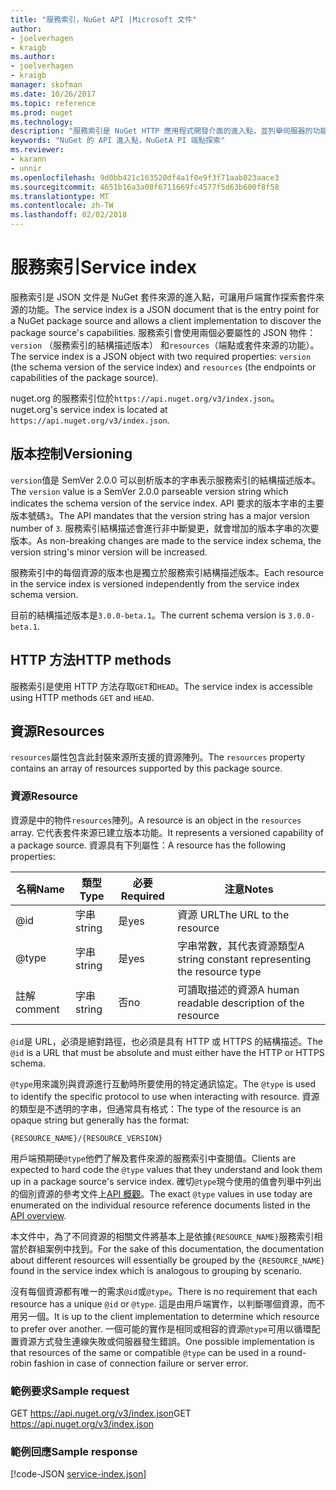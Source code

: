 ```yaml
---
title: "服務索引，NuGet API |Microsoft 文件"
author:
- joelverhagen
- kraigb
ms.author:
- joelverhagen
- kraigb
manager: skofman
ms.date: 10/26/2017
ms.topic: reference
ms.prod: nuget
ms.technology: 
description: "服務索引是 NuGet HTTP 應用程式開發介面的進入點，並列舉伺服器的功能。"
keywords: "NuGet 的 API 進入點，NuGetA PI 端點探索"
ms.reviewer:
- karann
- unnir
ms.openlocfilehash: 9d0bb421c163520df4a1f0e9f3f71aab823aace3
ms.sourcegitcommit: 4651b16a3a08f6711669fc4577f5d63b600f8f58
ms.translationtype: MT
ms.contentlocale: zh-TW
ms.lasthandoff: 02/02/2018
---
```

# <a name="service-index"></a><span data-ttu-id="20561-104">服務索引</span><span class="sxs-lookup"><span data-stu-id="20561-104">Service index</span></span>

<span data-ttu-id="20561-105">服務索引是 JSON 文件是 NuGet 套件來源的進入點，可讓用戶端實作探索套件來源的功能。</span><span class="sxs-lookup"><span data-stu-id="20561-105">The service index is a JSON document that is the entry point for a NuGet package source and allows a client implementation to discover the package source's capabilities.</span></span> <span data-ttu-id="20561-106">服務索引會使用兩個必要屬性的 JSON 物件： `version` （服務索引的結構描述版本） 和`resources`（端點或套件來源的功能）。</span><span class="sxs-lookup"><span data-stu-id="20561-106">The service index is a JSON object with two required properties: `version` (the schema version of the service index) and `resources`  (the endpoints or capabilities of the package source).</span></span>

<span data-ttu-id="20561-107">nuget.org 的服務索引位於`https://api.nuget.org/v3/index.json`。</span><span class="sxs-lookup"><span data-stu-id="20561-107">nuget.org's service index is located at `https://api.nuget.org/v3/index.json`.</span></span>

## <a name="versioning"></a><span data-ttu-id="20561-108">版本控制</span><span class="sxs-lookup"><span data-stu-id="20561-108">Versioning</span></span>

<span data-ttu-id="20561-109">`version`值是 SemVer 2.0.0 可以剖析版本的字串表示服務索引的結構描述版本。</span><span class="sxs-lookup"><span data-stu-id="20561-109">The `version` value is a SemVer 2.0.0 parseable version string which indicates the schema version of the service index.</span></span>
<span data-ttu-id="20561-110">API 要求的版本字串的主要版本號碼`3`。</span><span class="sxs-lookup"><span data-stu-id="20561-110">The API mandates that the version string has a major version number of `3`.</span></span> <span data-ttu-id="20561-111">服務索引結構描述會進行非中斷變更，就會增加的版本字串的次要版本。</span><span class="sxs-lookup"><span data-stu-id="20561-111">As non-breaking changes are made to the service index schema, the version string's minor version will be increased.</span></span>

<span data-ttu-id="20561-112">服務索引中的每個資源的版本也是獨立於服務索引結構描述版本。</span><span class="sxs-lookup"><span data-stu-id="20561-112">Each resource in the service index is versioned independently from the service index schema version.</span></span>

<span data-ttu-id="20561-113">目前的結構描述版本是`3.0.0-beta.1`。</span><span class="sxs-lookup"><span data-stu-id="20561-113">The current schema version is `3.0.0-beta.1`.</span></span>

## <a name="http-methods"></a><span data-ttu-id="20561-114">HTTP 方法</span><span class="sxs-lookup"><span data-stu-id="20561-114">HTTP methods</span></span>

<span data-ttu-id="20561-115">服務索引是使用 HTTP 方法存取`GET`和`HEAD`。</span><span class="sxs-lookup"><span data-stu-id="20561-115">The service index is accessible using HTTP methods `GET` and `HEAD`.</span></span>

## <a name="resources"></a><span data-ttu-id="20561-116">資源</span><span class="sxs-lookup"><span data-stu-id="20561-116">Resources</span></span>

<span data-ttu-id="20561-117">`resources`屬性包含此封裝來源所支援的資源陣列。</span><span class="sxs-lookup"><span data-stu-id="20561-117">The `resources` property contains an array of resources supported by this package source.</span></span>

### <a name="resource"></a><span data-ttu-id="20561-118">資源</span><span class="sxs-lookup"><span data-stu-id="20561-118">Resource</span></span>

<span data-ttu-id="20561-119">資源是中的物件`resources`陣列。</span><span class="sxs-lookup"><span data-stu-id="20561-119">A resource is an object in the `resources` array.</span></span> <span data-ttu-id="20561-120">它代表套件來源已建立版本功能。</span><span class="sxs-lookup"><span data-stu-id="20561-120">It represents a versioned capability of a package source.</span></span> <span data-ttu-id="20561-121">資源具有下列屬性：</span><span class="sxs-lookup"><span data-stu-id="20561-121">A resource has the following properties:</span></span>

<span data-ttu-id="20561-122">名稱</span><span class="sxs-lookup"><span data-stu-id="20561-122">Name</span></span>          | <span data-ttu-id="20561-123">類型</span><span class="sxs-lookup"><span data-stu-id="20561-123">Type</span></span>   | <span data-ttu-id="20561-124">必要</span><span class="sxs-lookup"><span data-stu-id="20561-124">Required</span></span> | <span data-ttu-id="20561-125">注意</span><span class="sxs-lookup"><span data-stu-id="20561-125">Notes</span></span>
------------- | ------ | -------- | -----
@id           | <span data-ttu-id="20561-126">字串</span><span class="sxs-lookup"><span data-stu-id="20561-126">string</span></span> | <span data-ttu-id="20561-127">是</span><span class="sxs-lookup"><span data-stu-id="20561-127">yes</span></span>      | <span data-ttu-id="20561-128">資源 URL</span><span class="sxs-lookup"><span data-stu-id="20561-128">The URL to the resource</span></span>
@type         | <span data-ttu-id="20561-129">字串</span><span class="sxs-lookup"><span data-stu-id="20561-129">string</span></span> | <span data-ttu-id="20561-130">是</span><span class="sxs-lookup"><span data-stu-id="20561-130">yes</span></span>      | <span data-ttu-id="20561-131">字串常數，其代表資源類型</span><span class="sxs-lookup"><span data-stu-id="20561-131">A string constant representing the resource type</span></span>
<span data-ttu-id="20561-132">註解</span><span class="sxs-lookup"><span data-stu-id="20561-132">comment</span></span>       | <span data-ttu-id="20561-133">字串</span><span class="sxs-lookup"><span data-stu-id="20561-133">string</span></span> | <span data-ttu-id="20561-134">否</span><span class="sxs-lookup"><span data-stu-id="20561-134">no</span></span>       | <span data-ttu-id="20561-135">可讀取描述的資源</span><span class="sxs-lookup"><span data-stu-id="20561-135">A human readable description of the resource</span></span>

<span data-ttu-id="20561-136">`@id`是 URL，必須是絕對路徑，也必須是具有 HTTP 或 HTTPS 的結構描述。</span><span class="sxs-lookup"><span data-stu-id="20561-136">The `@id` is a URL that must be absolute and must either have the HTTP or HTTPS schema.</span></span>

<span data-ttu-id="20561-137">`@type`用來識別與資源進行互動時所要使用的特定通訊協定。</span><span class="sxs-lookup"><span data-stu-id="20561-137">The `@type` is used to identify the specific protocol to use when interacting with resource.</span></span> <span data-ttu-id="20561-138">資源的類型是不透明的字串，但通常具有格式：</span><span class="sxs-lookup"><span data-stu-id="20561-138">The type of the resource is an opaque string but generally has the format:</span></span>

    {RESOURCE_NAME}/{RESOURCE_VERSION}

<span data-ttu-id="20561-139">用戶端預期硬`@type`他們了解及套件來源的服務索引中查閱值。</span><span class="sxs-lookup"><span data-stu-id="20561-139">Clients are expected to hard code the `@type` values that they understand and look them up in a package source's service index.</span></span> <span data-ttu-id="20561-140">確切`@type`現今使用的值會列舉中列出的個別資源的參考文件上[API 概觀](overview.md#resources-and-schema)。</span><span class="sxs-lookup"><span data-stu-id="20561-140">The exact `@type` values in use today are enumerated on the individual resource reference documents listed in the [API overview](overview.md#resources-and-schema).</span></span>

<span data-ttu-id="20561-141">本文件中，為了不同資源的相關文件將基本上是依據`{RESOURCE_NAME}`服務索引相當於群組案例中找到。</span><span class="sxs-lookup"><span data-stu-id="20561-141">For the sake of this documentation, the documentation about different resources will essentially be grouped by the `{RESOURCE_NAME}` found in the service index which is analogous to grouping by scenario.</span></span> 

<span data-ttu-id="20561-142">沒有每個資源都有唯一的需求`@id`或`@type`。</span><span class="sxs-lookup"><span data-stu-id="20561-142">There is no requirement that each resource has a unique `@id` or `@type`.</span></span> <span data-ttu-id="20561-143">這是由用戶端實作，以判斷哪個資源，而不用另一個。</span><span class="sxs-lookup"><span data-stu-id="20561-143">It is up to the client implementation to determine which resource to prefer over another.</span></span> <span data-ttu-id="20561-144">一個可能的實作是相同或相容的資源`@type`可用以循環配置資源方式發生連線失敗或伺服器發生錯誤。</span><span class="sxs-lookup"><span data-stu-id="20561-144">One possible implementation is that resources of the same or compatible `@type` can be used in a round-robin fashion in case of connection failure or server error.</span></span>

### <a name="sample-request"></a><span data-ttu-id="20561-145">範例要求</span><span class="sxs-lookup"><span data-stu-id="20561-145">Sample request</span></span>

<span data-ttu-id="20561-146">GET https://api.nuget.org/v3/index.json</span><span class="sxs-lookup"><span data-stu-id="20561-146">GET https://api.nuget.org/v3/index.json</span></span>

### <a name="sample-response"></a><span data-ttu-id="20561-147">範例回應</span><span class="sxs-lookup"><span data-stu-id="20561-147">Sample response</span></span>

[!code-JSON [service-index.json](./_data/service-index.json)]
